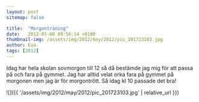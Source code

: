 ```yaml
---
layout: post
sitemap: false

title:  "Morgonträning"
date:   2012-05-08 09:56:14 +0100
thumbnail-img: /assets/img/2012/may/2012/pic_201723103.jpg
author: Eva
tags: [2012]
---
```


Idag har hela skolan sovmorgon till 12 så då bestämde jag mig för att passa på och fara på gymmet. Jag har alltid velat orka fara på gymmet på morgonen men jag är för morgontrött.  Så idag kl 10 passade det bra!

![]({{ '/assets/img/2012/may/2012/pic_201723103.jpg'  | relative_url }})


